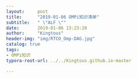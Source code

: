 ```yaml
---
layout:     post
title:      "2019-01-06 OMPi知识清单"
subtitle:   " \"ALF \""
date:       2019-01-06 13:23:20
author:     "Kingtous"
header-img: "img/RTCO_Omp-DAG.jpg"
catalog: true
tags:
- OMPi知识
typora-root-url: ../../Kingtous.github.io-master

---
```


## 
